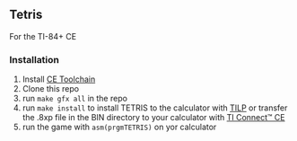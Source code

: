 ## Tetris
For the TI-84+ CE

### Installation
1. Install [CE Toolchain](https://github.com/CE-Programming/toolchain/releases)
2. Clone this repo
3. run ```make gfx all``` in the repo
4. run ```make install``` to install TETRIS to the calculator with [TILP](http://lpg.ticalc.org/prj_tilp/index.html) or transfer the .8xp file in the BIN directory to your calculator with [TI Connect™ CE](https://education.ti.com/en/products/computer-software/ti-connect-ce-sw)
5. run the game with ```asm(prgmTETRIS)``` on yor calculator
